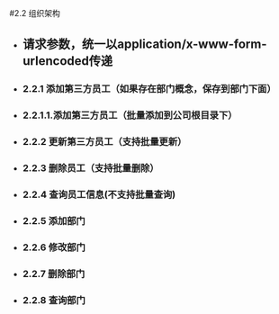 #2.2 组织架构
- ## 请求参数，统一以application/x-www-form-urlencoded传递

- ###  2.2.1 添加第三方员工（如果存在部门概念，保存到部门下面）
- ### 2.2.1.1.添加第三方员工（批量添加到公司根目录下）
- ### 2.2.2 更新第三方员工（支持批量更新）
- ### 2.2.3 删除员工（支持批量删除）
- ### 2.2.4 查询员工信息(不支持批量查询)
- ### 2.2.5 添加部门
- ### 2.2.6 修改部门
- ### 2.2.7 删除部门
- ### 2.2.8 查询部门


